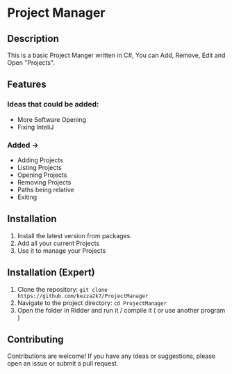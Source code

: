 # Project Manager

## Description
This is a basic Project Manger written in C#, You can Add, Remove, Edit and Open "Projects".

## Features
### Ideas that could be added:
- More Software Opening
- Fixing InteliJ

### Added ->
- Adding Projects
- Listing Projects
- Opening Projects
- Removing Projects
- Paths being relative 
- Exiting

## Installation
1. Install the latest version from packages.
2. Add all your current Projects
3. Use it to manage your Projects
   
## Installation (Expert)
1. Clone the repository: `git clone https://github.com/kezza2k7/ProjectManager`
2. Navigate to the project directory: `cd ProjectManager`
3. Open the folder in Ridder and run it / compile it ( or use another program )

## Contributing
Contributions are welcome! If you have any ideas or suggestions, please open an issue or submit a pull request.
